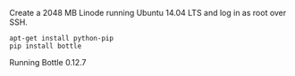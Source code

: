 Create a 2048 MB Linode running Ubuntu 14.04 LTS and log in as root over SSH.

    apt-get install python-pip
    pip install bottle

Running Bottle 0.12.7
